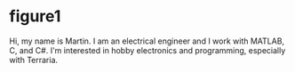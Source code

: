 # figure1

Hi, my name is Martin. I am an electrical engineer and I work with MATLAB, C, and C#.
I'm interested in hobby electronics and programming, especially with Terraria.  
